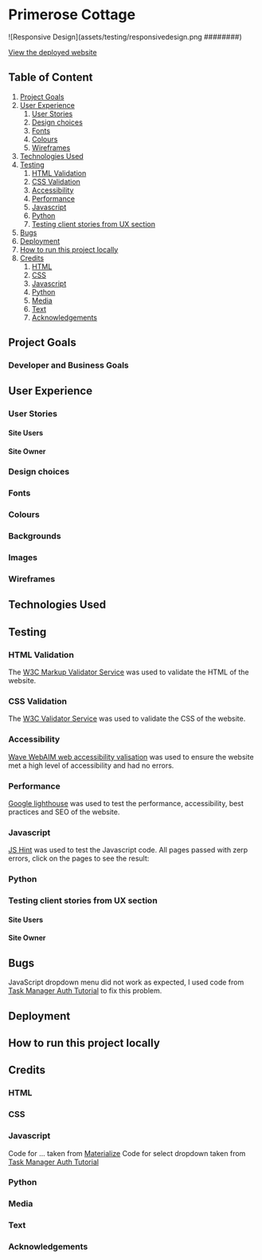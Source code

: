 # Primerose Cottage

![Responsive Design](assets/testing/responsivedesign.png ########)

[View the deployed website]()

## Table of Content 
1. [Project Goals](#project-goals)
2. [User Experience](#user-experience)
    1. [User Stories](#user-stories)
    2. [Design choices](#design-choices)
    3. [Fonts](#fonts)
    4. [Colours](#colours)
    5. [Wireframes](#wireframes)
3. [Technologies Used](#technologies-used)
4. [Testing](#testing)
    1. [HTML Validation](#html-validation)
    2. [CSS Validation](#css-validation)
    3. [Accessibility](#accessibility)
    4. [Performance](#performance)
    5. [Javascript](#javascript)
    6. [Python](#python)
    7. [Testing client stories from UX section](#testing-client-stories-from-ux-section)
5. [Bugs](#bugs)
6. [Deployment](#deployment)
7. [How to run this project locally](#how-to-run-this-project-locally)
8. [Credits](#credits)
    1. [HTML](#html)
    2. [CSS](#css)
    3. [Javascript](#javascript)
    4. [Python](#python)
    4. [Media](#media)
    5. [Text](#text)
    6. [Acknowledgements](#acknowledgements)

## Project Goals



### Developer and Business Goals



## User Experience



### User Stories 



#### Site Users



#### Site Owner 



### Design choices 



### Fonts



### Colours



### Backgrounds 



### Images 



### Wireframes 



## Technologies Used 



## Testing

### HTML Validation
The [W3C Markup Validator Service](https://validator.w3.org/) was used to validate the HTML of the website. 

### CSS Validation
The [W3C Validator Service](https://jigsaw.w3.org/css-validator/#validate_by_uri) was used to validate the CSS of the website.

### Accessibility 
[Wave WebAIM web accessibility valisation](https://wave.webaim.org/) was used to ensure the website met a high level of accessibility and had no errors.

### Performance 
[Google lighthouse](https://developers.google.com/web/tools/lighthouse) was used to test the performance, accessibility, best practices and SEO of the website.

### Javascript
[JS Hint](https://jshint.com/) was used to test the Javascript code. All pages passed with zerp errors, click on the pages to see the result:

### Python


### Testing client stories from UX section 


#### Site Users


#### Site Owner 


## Bugs
JavaScript dropdown menu did not work as expected, I used code from [Task Manager Auth Tutorial](https://github.com/Code-Institute-Solutions/TaskManagerAuth/blob/main/04-AddingATask-WritingToTheDatabase/02-materialize-select-validation/static/js/script.js) to fix this problem. 

## Deployment



## How to run this project locally



## Credits


### HTML



### CSS



### Javascript
Code for ... taken from [Materialize](https://materializecss.com/)
Code for select dropdown taken from [Task Manager Auth Tutorial](https://github.com/Code-Institute-Solutions/TaskManagerAuth/blob/main/04-AddingATask-WritingToTheDatabase/02-materialize-select-validation/static/js/script.js)

### Python 


### Media


### Text 



### Acknowledgements 
